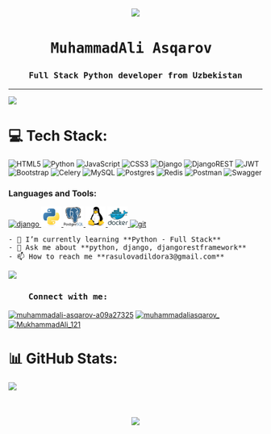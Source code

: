<h1 align="center">
    <img 
        src="https://readme-typing-svg.herokuapp.com/?font=Righteous&size=35&center=true&vCenter=true&width=500&height=70&duration=4000&lines=Hi+There!+👋;+I'm+MuhammadAli!;+I+am+a+backend+developer;+from+Uzbekistan;" />
</h1>
<h1 align="center"><pre>MuhammadAli Asqarov </pre></h1>
<h3 align="center"><pre>Full Stack Python developer from Uzbekistan</pre></h3>

---
[![](https://visitcount.itsvg.in/api?id=MuhammadAliAsqarov&icon=0&color=0)](https://visitcount.itsvg.in)

# 💻 Tech Stack:
![HTML5](https://img.shields.io/badge/html5-%23E34F26.svg?style=for-the-badge&logo=html5&logoColor=white) ![Python](https://img.shields.io/badge/python-3670A0?style=for-the-badge&logo=python&logoColor=ffdd54) ![JavaScript](https://img.shields.io/badge/javascript-%23323330.svg?style=for-the-badge&logo=javascript&logoColor=%23F7DF1E) ![CSS3](https://img.shields.io/badge/css3-%231572B6.svg?style=for-the-badge&logo=css3&logoColor=white) ![Django](https://img.shields.io/badge/django-%23092E20.svg?style=for-the-badge&logo=django&logoColor=white) ![DjangoREST](https://img.shields.io/badge/DJANGO-REST-ff1709?style=for-the-badge&logo=django&logoColor=white&color=ff1709&labelColor=gray) ![JWT](https://img.shields.io/badge/JWT-black?style=for-the-badge&logo=JSON%20web%20tokens) ![Bootstrap](https://img.shields.io/badge/bootstrap-%238511FA.svg?style=for-the-badge&logo=bootstrap&logoColor=white) ![Celery](https://img.shields.io/badge/celery-%23a9cc54.svg?style=for-the-badge&logo=celery&logoColor=ddf4a4) ![MySQL](https://img.shields.io/badge/mysql-4479A1.svg?style=for-the-badge&logo=mysql&logoColor=white) ![Postgres](https://img.shields.io/badge/postgres-%23316192.svg?style=for-the-badge&logo=postgresql&logoColor=white) ![Redis](https://img.shields.io/badge/redis-%23DD0031.svg?style=for-the-badge&logo=redis&logoColor=white) ![Postman](https://img.shields.io/badge/Postman-FF6C37?style=for-the-badge&logo=postman&logoColor=white) ![Swagger](https://img.shields.io/badge/-Swagger-%23Clojure?style=for-the-badge&logo=swagger&logoColor=white)
<h3 align="left">Languages and Tools:</h3>
<p align="left">
    <a href="https://www.djangoproject.com/" target="_blank" rel="noreferrer"> <img src="https://cdn.worldvectorlogo.com/logos/django.svg" alt="django" width="40" height="40" /> </a>
    <a href="https://www.python.org" target="_blank" rel="noreferrer"> <img src="https://raw.githubusercontent.com/devicons/devicon/master/icons/python/python-original.svg" alt="python" width="40" height="40" /> </a>
    <a href="https://www.postgresql.org" target="_blank" rel="noreferrer"> <img src="https://raw.githubusercontent.com/devicons/devicon/master/icons/postgresql/postgresql-original-wordmark.svg" alt="postgresql" width="40" height="40" /> </a>
    <a href="https://www.linux.org/" target="_blank" rel="noreferrer"> <img src="https://raw.githubusercontent.com/devicons/devicon/master/icons/linux/linux-original.svg" alt="linux" width="40" height="40" /> </a>
    <a href="https://www.docker.com/" target="_blank" rel="noreferrer"> <img src="https://raw.githubusercontent.com/devicons/devicon/master/icons/docker/docker-original-wordmark.svg" alt="docker" width="40" height="40" /> </a>
    <a href="https://git-scm.com/" target="_blank" rel="noreferrer"> <img src="https://www.vectorlogo.zone/logos/git-scm/git-scm-icon.svg" alt="git" width="40" height="40" /> </a>
</p>

<pre>
- 🌱 I’m currently learning **Python - Full Stack**
- 💬 Ask me about **python, django, djangorestframework**
- 📫 How to reach me **rasulovadildora3@gmail.com**
</pre>
![](https://github-readme-stats.vercel.app/api/top-langs/?username=MuhammadAliAsqarov&theme=dark&hide_border=false&include_all_commits=false&count_private=false&layout=compact)
<h3 align="left">
<pre>
    Connect with me:
</pre>
    </h3>
<p align="left">
    <span>
        <a href="https://www.linkedin.com/in/muhammadali-asqarov-a09a27325/" target="blank"><img align="center" src="https://raw.githubusercontent.com/rahuldkjain/github-profile-readme-generator/master/src/images/icons/Social/linked-in-alt.svg" alt="muhammadali-asqarov-a09a27325" height="30" width="40" /></a>
    </span>
<span>
        <a href="https://www.instagram.com/muhammadaliasqarov_/" target="blank"><img align="center" src="https://raw.githubusercontent.com/rahuldkjain/github-profile-readme-generator/master/src/images/icons/Social/instagram.svg" alt="muhammadaliasqarov_" height="30" width="40" /></a>
    </span>
    <span>
    <a href="https://t.me/MukhammadAli_121/" target="blank">
        <img align="center" src="https://upload.wikimedia.org/wikipedia/commons/8/82/Telegram_logo.svg" alt="MukhammadAli_121" height="30" width="30" />
    </a>
</p>

# 📊 GitHub Stats:
![](https://github-readme-streak-stats.herokuapp.com/?user=MuhammadAliAsqarov&theme=dark&hide_border=false)

<h1 align="center">
    <img 
        src="https://readme-typing-svg.herokuapp.com/?font=Righteous&size=35&center=true&vCenter=true&width=500&height=70&duration=4000&lines=Thanks+for+paying+attention!;" />
</h1>
<!-- Proudly created with GPRM ( https://gprm.itsvg.in ) -->
